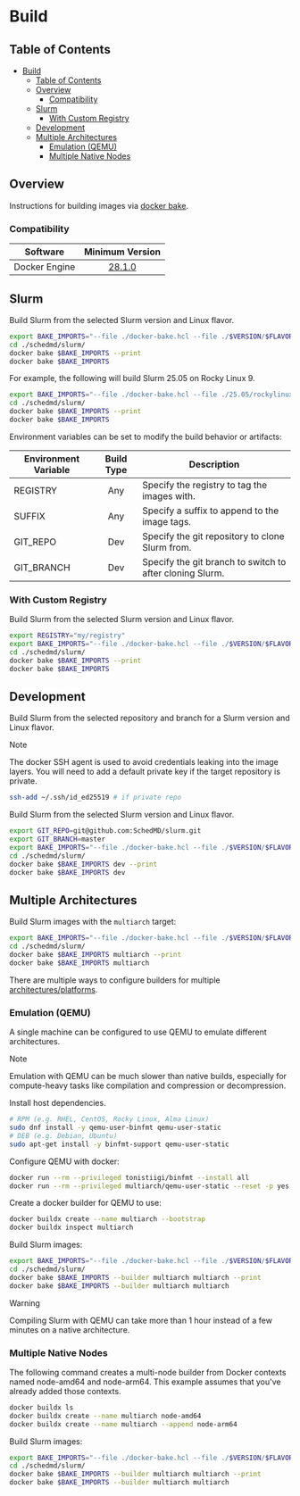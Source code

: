 # Build

## Table of Contents

<!-- mdformat-toc start --slug=github --no-anchors --maxlevel=6 --minlevel=1 -->

- [Build](#build)
  - [Table of Contents](#table-of-contents)
  - [Overview](#overview)
    - [Compatibility](#compatibility)
  - [Slurm](#slurm)
    - [With Custom Registry](#with-custom-registry)
  - [Development](#development)
  - [Multiple Architectures](#multiple-architectures)
    - [Emulation (QEMU)](#emulation-qemu)
    - [Multiple Native Nodes](#multiple-native-nodes)

<!-- mdformat-toc end -->

## Overview

Instructions for building images via [docker bake].

### Compatibility

| Software      |                      Minimum Version                       |
| ------------- | :--------------------------------------------------------: |
| Docker Engine | [28.1.0](https://docs.docker.com/engine/release-notes/28/) |

## Slurm

Build Slurm from the selected Slurm version and Linux flavor.

```sh
export BAKE_IMPORTS="--file ./docker-bake.hcl --file ./$VERSION/$FLAVOR/slurm.hcl"
cd ./schedmd/slurm/
docker bake $BAKE_IMPORTS --print
docker bake $BAKE_IMPORTS
```

For example, the following will build Slurm 25.05 on Rocky Linux 9.

```sh
export BAKE_IMPORTS="--file ./docker-bake.hcl --file ./25.05/rockylinux9/slurm.hcl"
cd ./schedmd/slurm/
docker bake $BAKE_IMPORTS --print
docker bake $BAKE_IMPORTS
```

Environment variables can be set to modify the build behavior or artifacts:

| Environment Variable | Build Type | Description                                              |
| -------------------- | :--------: | -------------------------------------------------------- |
| REGISTRY             |    Any     | Specify the registry to tag the images with.             |
| SUFFIX               |    Any     | Specify a suffix to append to the image tags.            |
| GIT_REPO             |    Dev     | Specify the git repository to clone Slurm from.          |
| GIT_BRANCH           |    Dev     | Specify the git branch to switch to after cloning Slurm. |

### With Custom Registry

Build Slurm from the selected Slurm version and Linux flavor.

```sh
export REGISTRY="my/registry"
export BAKE_IMPORTS="--file ./docker-bake.hcl --file ./$VERSION/$FLAVOR/slurm.hcl"
cd ./schedmd/slurm/
docker bake $BAKE_IMPORTS --print
docker bake $BAKE_IMPORTS
```

## Development

Build Slurm from the selected repository and branch for a Slurm version and
Linux flavor.

> [!NOTE]
> The docker SSH agent is used to avoid credentials leaking into the image
> layers. You will need to add a default private key if the target repository is
> private.

```sh
ssh-add ~/.ssh/id_ed25519 # if private repo
```

Build Slurm from the selected Slurm version and Linux flavor.

```sh
export GIT_REPO=git@github.com:SchedMD/slurm.git
export GIT_BRANCH=master
export BAKE_IMPORTS="--file ./docker-bake.hcl --file ./$VERSION/$FLAVOR/slurm.hcl"
cd ./schedmd/slurm/
docker bake $BAKE_IMPORTS dev --print
docker bake $BAKE_IMPORTS dev
```

## Multiple Architectures

Build Slurm images with the `multiarch` target:

```sh
export BAKE_IMPORTS="--file ./docker-bake.hcl --file ./$VERSION/$FLAVOR/slurm.hcl"
cd ./schedmd/slurm/
docker bake $BAKE_IMPORTS multiarch --print
docker bake $BAKE_IMPORTS multiarch
```

There are multiple ways to configure builders for multiple
[architectures/platforms][multi-platform].

### Emulation (QEMU)

A single machine can be configured to use QEMU to emulate different
architectures.

> [!NOTE]
> Emulation with QEMU can be much slower than native builds, especially for
> compute-heavy tasks like compilation and compression or decompression.

Install host dependencies.

```sh
# RPM (e.g. RHEL, CentOS, Rocky Linux, Alma Linux)
sudo dnf install -y qemu-user-binfmt qemu-user-static
# DEB (e.g. Debian, Ubuntu)
sudo apt-get install -y binfmt-support qemu-user-static
```

Configure QEMU with docker:

```sh
docker run --rm --privileged tonistiigi/binfmt --install all
docker run --rm --privileged multiarch/qemu-user-static --reset -p yes
```

Create a docker builder for QEMU to use:

```sh
docker buildx create --name multiarch --bootstrap
docker buildx inspect multiarch
```

Build Slurm images:

```sh
export BAKE_IMPORTS="--file ./docker-bake.hcl --file ./$VERSION/$FLAVOR/slurm.hcl"
cd ./schedmd/slurm/
docker bake $BAKE_IMPORTS --builder multiarch multiarch --print
docker bake $BAKE_IMPORTS --builder multiarch multiarch
```

> [!WARNING]
> Compiling Slurm with QEMU can take more than 1 hour instead of a few minutes
> on a native architecture.

### Multiple Native Nodes

The following command creates a multi-node builder from Docker contexts named
node-amd64 and node-arm64. This example assumes that you've already added those
contexts.

```sh
docker buildx ls
docker buildx create --name multiarch node-amd64
docker buildx create --name multiarch --append node-arm64
```

Build Slurm images:

```sh
export BAKE_IMPORTS="--file ./docker-bake.hcl --file ./$VERSION/$FLAVOR/slurm.hcl"
cd ./schedmd/slurm/
docker bake $BAKE_IMPORTS --builder multiarch multiarch --print
docker bake $BAKE_IMPORTS --builder multiarch multiarch
```

<!-- Links -->

[docker bake]: https://docs.docker.com/build/bake/introduction/
[multi-platform]: https://docs.docker.com/build/building/multi-platform/
